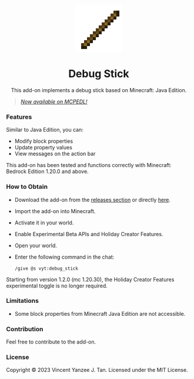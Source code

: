 <div align="center">

![icon](src/pack_icon.png)

# Debug Stick

This add-on implements a debug stick based on Minecraft: Java Edition.

</div>

> [*Now available on MCPEDL!*](https://mcpedl.com/debug-stick/)

### Features

Similar to Java Edition, you can:

- Modify block properties
- Update property values
- View messages on the action bar

This add-on has been tested and functions correctly with Minecraft: Bedrock
Edition 1.20.0 and above.

### How to Obtain

- Download the add-on from the [releases section][releases] or directly [here][dl].
- Import the add-on into Minecraft.
- Activate it in your world.
- Enable Experimental Beta APIs and Holiday Creator Features.
- Open your world.
- Enter the following command in the chat:

    ```text
    /give @s vyt:debug_stick
    ```

Starting from version 1.2.0 (mc 1.20.30), the Holiday Creator Features
experimental toggle is no longer required.

### Limitations

- Some block properties from Minecraft Java Edition are not accessible.

### Contribution

Feel free to contribute to the add-on.

### License

Copyright &copy; 2023 Vincent Yanzee J. Tan. Licensed under the MIT License.

[releases]: https://github.com/vytdev/debug-stick/releases
[dl]: https://github.com/vytdev/debug-stick/releases/latest/download/debug-stick.mcpack
